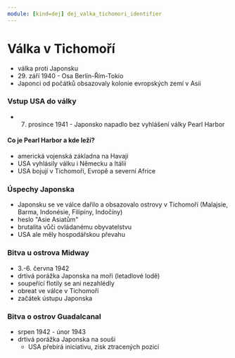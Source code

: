 ```yaml
---
module: [kind=dej] dej_valka_tichomori_identifier
---
```

# Válka v Tichomoří
- válka proti Japonsku
- 29\. září 1940 - Osa Berlín-Řím-Tokio
- Japonci od počátků obsazovaly kolonie evropských zemí v Asii


### Vstup USA do války
- 7. prosince 1941 - Japonsko napadlo bez vyhlášení války Pearl Harbor

#### Co je Pearl Harbor a kde leží?
- americká vojenská základna na Havaji
- USA vyhlásily válku i Německu a Itálii
- USA bojují v Tichomoří, Evropě a severní Africe

### Úspechy Japonska
- Japonsku se ve válce dařilo a obsazovalo ostrovy v Tichomoří (Malajsie, Barma, Indonésie, Filipíny, Indočíny)
- heslo "Asie Asiatům"
- brutalita vůči ovládanému obyvatelstvu
- USA ale měly hospodářskou převahu

### Bitva u ostrova Midway
- 3.-6. června 1942
- drtivá porážka Japonska na moři (letadlové lodě)
- soupeřící flotily se ani nezahlédly
- obreat ve válce v Tichomoří
- začátek ústupu Japonska

### Bitva o ostrov Guadalcanal
- srpen 1942 - únor 1943
- drtivá porážka Japonska na souši
    - USA přebírá iniciativu, zisk ztracených pozicí